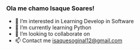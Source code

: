 <h3>Ola me chamo Isaque Soares! </h3>

- 👀 I’m interested in Learning Develop in Software
- 🌱 I’m currently learning Python
- 💞️ I’m looking to collaborate on
- 📫 Contact me isaquesoginal12@gmail.com 

